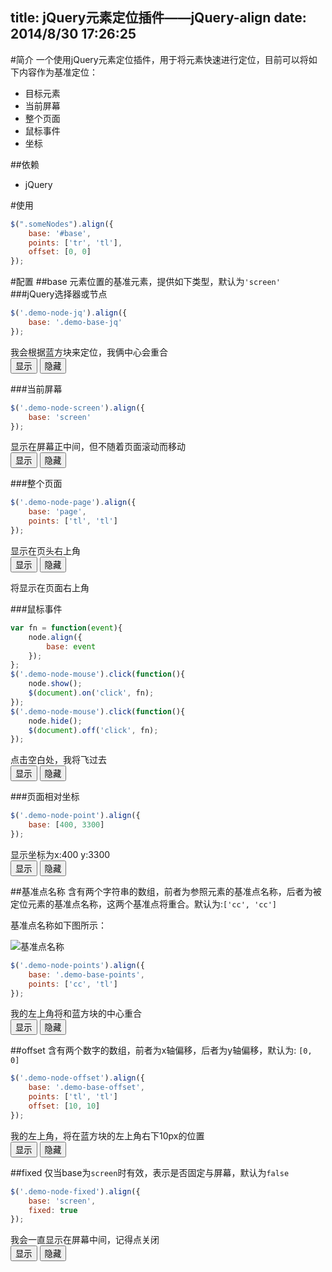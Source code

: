 title: jQuery元素定位插件——jQuery-align
date: 2014/8/30 17:26:25
---

<link rel="stylesheet" type="text/css" href="/css/align.css">
<script type="text/javascript" src="http://cdn.staticfile.org/jquery/2.1.1-rc2/jquery.js"></script>
<script type="text/javascript" src="/js/jquery-align.js"></script>

#简介
一个使用jQuery元素定位插件，用于将元素快速进行定位，目前可以将如下内容作为基准定位：
* 目标元素
* 当前屏幕
* 整个页面
* 鼠标事件
* 坐标

##依赖
* jQuery

#使用
```javascript
$(".someNodes").align({
	base: '#base',
	points: ['tr', 'tl'],
	offset: [0, 0]
});
```

#配置
##base
元素位置的基准元素，提供如下类型，默认为`'screen'`
###jQuery选择器或节点
```javascript
$('.demo-node-jq').align({
	base: '.demo-base-jq'
});
```
<div class="demo-node demo-node-jq">我会根据蓝方块来定位，我俩中心会重合</div>
<div class="demo-base demo-base-jq"></div>
<button id="btn-show-jq" class="btn-show">显示</button>
<button id="btn-hide-jq" class="btn-hide">隐藏</button>
<script type="text/javascript">
	$(function(){
		var node = $('.demo-node-jq').hide();
		$('#btn-show-jq').click(function(){
			node.align({
				base: '.demo-base-jq'
			});
			node.show();
		});
		$('#btn-hide-jq').click(function(){
			node.hide();
		});
	})
</script>

###当前屏幕
```javascript
$('.demo-node-screen').align({
	base: 'screen'
});
```

<div class="demo-node demo-node-screen">显示在屏幕正中间，但不随着页面滚动而移动</div>
<button id="btn-show-screen" class="btn-show">显示</button>
<button id="btn-hide-screen" class="btn-hide">隐藏</button>
<script type="text/javascript">
	$(function(){
		var node = $('.demo-node-screen').hide();
		$('#btn-show-screen').click(function(){
			node.show().align({
				base: 'screen'
			});
		});
		$('#btn-hide-screen').click(function(){
			node.hide();
		});
	})
</script>

###整个页面
```javascript
$('.demo-node-page').align({
	base: 'page',
	points: ['tl', 'tl']
});
```

<div class="demo-node demo-node-page">显示在页头右上角</div>
<button id="btn-show-page" class="btn-show">显示</button>
<button id="btn-hide-page" class="btn-hide">隐藏</button>
<p>将显示在页面右上角</p>
<script type="text/javascript">
	$(function(){
		var node = $('.demo-node-page').hide();
		$('#btn-show-page').click(function(){
			node.show().align({
				base: 'page',
				points: ['tr', 'tr']
			});
			$(window).scrollTop(0);
		});
		$('#btn-hide-page').click(function(){
			node.hide();
		});
	})
</script>

###鼠标事件
```javascript
var fn = function(event){
	node.align({
		base: event
	});
};
$('.demo-node-mouse').click(function(){
	node.show();
	$(document).on('click', fn);
});
$('.demo-node-mouse').click(function(){
	node.hide();
	$(document).off('click', fn);
});
```
<div class="demo-node demo-node-mouse">点击空白处，我将飞过去</div>
<button id="btn-show-mouse" class="btn-show">显示</button>
<button id="btn-hide-mouse" class="btn-hide">隐藏</button>
<script type="text/javascript">
	$(function(){
		var node = $('.demo-node-mouse').hide();
		var fn = function(event){
			node.align({
				base: event
			});
		};
		
		$('#btn-show-mouse').click(function(){
			node.show();
			$(document).on('click', fn);
		});
		$('#btn-hide-mouse').click(function(){
			node.hide();
			$(document).off('click', fn);
		});
	})
</script>

###页面相对坐标
```javascript
$('.demo-node-point').align({
	base: [400, 3300]
});
```
<div class="demo-node demo-node-point">显示坐标为x:400  y:3300</div>
<button id="btn-show-point" class="btn-show">显示</button>
<button id="btn-hide-point" class="btn-hide">隐藏</button>
<script type="text/javascript">
	$(function(){
		var node = $('.demo-node-point').hide();
		$('#btn-show-point').click(function(){
			node.show();
			node.align({
				base: [400, 3300]
			});
		});
		$('#btn-hide-point').click(function(){
			node.hide();
		});
	})
</script>

##基准点名称
含有两个字符串的数组，前者为参照元素的基准点名称，后者为被定位元素的基准点名称，这两个基准点将重合。默认为:`['cc', 'cc']`

基准点名称如下图所示：

![基准点名称](http://skyinlayerblog.qiniudn.com/github%2Falign-points.png)

```javascript
$('.demo-node-points').align({
	base: '.demo-base-points',
	points: ['cc', 'tl']
});
```
<div class="demo-node demo-node-points">我的左上角将和蓝方块的中心重合</div>
<div class="demo-base demo-base-points"></div>
<button id="btn-show-points" class="btn-show">显示</button>
<button id="btn-hide-points" class="btn-hide">隐藏</button>
<script type="text/javascript">
	$(function(){
		var node = $('.demo-node-points').hide();
		$('#btn-show-points').click(function(){
			node.show().align({
				base: '.demo-base-points',
				points: ['cc', 'tl']
			});
		});
		$('#btn-hide-points').click(function(){
			node.hide();
		});
	})
</script>


##offset
含有两个数字的数组，前者为x轴偏移，后者为y轴偏移，默认为: `[0, 0]`
```javascript
$('.demo-node-offset').align({
	base: '.demo-base-offset',
	points: ['tl', 'tl']
	offset: [10, 10]
});
```

<div class="demo-node demo-node-offset">我的左上角，将在蓝方块的左上角右下10px的位置</div>
<div class="demo-base demo-base-offset"></div>
<button id="btn-show-offset" class="btn-show">显示</button>
<button id="btn-hide-offset" class="btn-hide">隐藏</button>
<script type="text/javascript">
	$(function(){
		var node = $('.demo-node-offset').hide();
		$('#btn-show-offset').click(function(){
			node.show().align({
				base: '.demo-base-offset',
				points: ['tl', 'tl'],
				offset: [10, 10]
			});
		});
		$('#btn-hide-offset').click(function(){
			node.hide();
		});
	})
</script>

##fixed
仅当base为`screen`时有效，表示是否固定与屏幕，默认为`false`
```javascript
$('.demo-node-fixed').align({
	base: 'screen',
	fixed: true
});
```

<div class="demo-node demo-node-fixed">我会一直显示在屏幕中间，记得点关闭</div>
<button id="btn-show-fixed" class="btn-show">显示</button>
<button id="btn-hide-fixed" class="btn-hide">隐藏</button>
<script type="text/javascript">
	$(function(){
		var node = $('.demo-node-fixed').hide();
		$('#btn-show-fixed').click(function(){
			node.show().align({
				base: 'screen',
				fixed: true
			});
		});
		$('#btn-hide-fixed').click(function(){
			node.hide();
		});
	})
</script>
